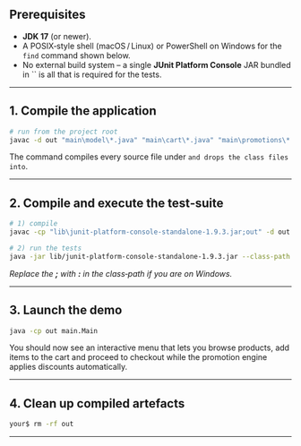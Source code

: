 ## Prerequisites

- **JDK 17** (or newer).
- A POSIX‑style shell (macOS / Linux) or PowerShell on Windows for the `find` command shown below.
- No external build system – a single **JUnit Platform Console** JAR bundled in \`\` is all that is required for the tests.

---

## 1. Compile the application

```bash
# run from the project root
javac -d out "main\model\*.java" "main\cart\*.java" "main\promotions\*.java" "main\catalog\*.java" "main\*.java"
```

The command compiles every source file under `and drops the class files into`.

---

## 2. Compile and execute the test‑suite

```bash
# 1) compile
javac -cp "lib\junit-platform-console-standalone-1.9.3.jar;out" -d out "test\main\model\ProductTest.java" "test\main\cart\CartTest.java"

# 2) run the tests
java -jar lib/junit-platform-console-standalone-1.9.3.jar --class-path out --scan-classpath
```

*Replace the **;** with **:** in the class‑path if you are on Windows.*

---

## 3. Launch the demo

```bash
java -cp out main.Main
```

You should now see an interactive menu that lets you browse products, add items to the cart and proceed to checkout while the promotion engine applies discounts automatically.

---

## 4. Clean up compiled artefacts

```bash
your$ rm -rf out
```

---



